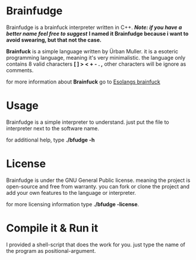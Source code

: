 # Brainfudge
Brainfudge is a brainfuck interpreter written in C++.
***Note: if you have a better name feel free to suggest***
**I named it Brainfudge because i want to avoid swearing, but that not the case.**

**Brainfuck** is a simple language written by Ürban Muller. it is a esoteric programming language, meaning it's very minimalistic. 
the language only contains 8 valid characters **[ ] > < + - . ,** other characters 
will be ignore as comments.

for more information about **Brainfuck** go to <a href="https://esolangs.org/wiki/Brainfuck">Esolangs brainfuck</a>


# Usage 
Brainfudge is a simple interpreter to understand.
just put the file to interpreter next to the software name. 

for additional help, type **./bfudge -h**

# License 
Brainfudge is under the GNU General Public license. 
meaning the project is open-source and free from warranty. you can fork 
or clone the project and add your own features to the language or interpreter.

for more licensing information type **./bfudge -license**.

# Compile it & Run it
I provided a shell-script that does the work for you. 
just type the name of the program as positional-argument.